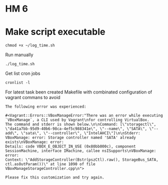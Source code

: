 # HM 6

# Make script executable

```
chmod +x ~/log_time.sh
```

Run manually

```
./log_time.sh
```

Get list cron jobs 
```
cronlist -l
```

For latest task been created Makefile with combinated configuration of vagrant commans to avoid
```
The following error was experienced:

#<Vagrant::Errors::VBoxManageError:"There was an error while executing `VBoxManage`, a CLI used by Vagrant\nfor controlling VirtualBox. 
The command and stderr is shown below.\n\nCommand: [\"storagectl\", \"da41a7bb-95d9-40b6-98ca-4ef5c988341e\", \"--name\", \"SATA\", \"--add\", \"sata\", \"--controller\", \"IntelAHCI\"]\n\nStderr: 
VBoxManage: error: Storage controller named 'SATA' already exists\nVBoxManage: error: 
Details: code VBOX_E_OBJECT_IN_USE (0x80bb000c), component SessionMachine, interface IMachine, callee nsISupports\nVBoxManage: error: 
Context: \"AddStorageController(Bstr(pszCtl).raw(), StorageBus_SATA, ctl.asOutParam())\" at line 1090 of file VBoxManageStorageController.cpp\n">

Please fix this customization and try again.

```